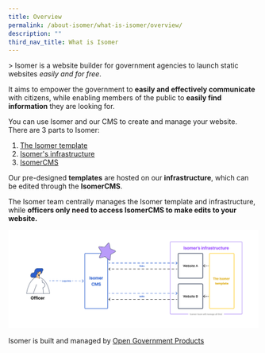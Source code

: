 ```yaml
---
title: Overview
permalink: /about-isomer/what-is-isomer/overview/
description: ""
third_nav_title: What is Isomer
---
```

&gt; Isomer is a website builder for government agencies to launch static websites *easily and for free*.

It aims to empower the government to **easily and effectively communicate** with citizens, while enabling members of the public to **easily find information** they are looking for.

You can use Isomer and our CMS to create and manage your website. There are 3 parts to Isomer:
1. [The Isomer template](/about-isomer/what-is-isomer/isomer-template/)
2. [Isomer's infrastructure](/about-isomer/what-is-isomer/isomer-infra/)
3. [IsomerCMS](/about-isomer/what-is-isomer/isomercms/)

Our pre-designed **templates** are hosted on our **infrastructure**, which can be edited through the **IsomerCMS**. 

The Isomer team centrally manages the Isomer template and infrastructure, while **officers only need to access IsomerCMS to make edits to your website.**

![A mind map showing the relation between IsomerCMS, Isomer infra, and Isomer template](/images/template%20vs%20infra%20vs%20cms.png)

Isomer is built and managed by [Open Government Products](https://open.gov.sg/)